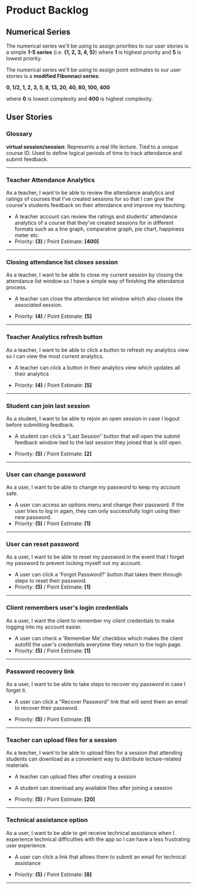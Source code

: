 # Product Backlog

## Numerical Series

The numerical series we'll be using to assign priorities to our user stories is a simple **1-5 series** (i.e. **{1, 2, 3, 4, 5}**) where **1** is highest priority and **5** is lowest priority.

The numerical series we'll be using to assign point estimates to our user stories is a **modified Fibonnaci series**:

**0, 1/2, 1, 2, 3, 5, 8, 13, 20, 40, 80, 100, 400**

where **0** is lowest complexity and **400** is highest complexity.

## User Stories

### Glossary

**virtual session/session**: Represents a real life lecture. Tied to a unique course ID. Used to define logical periods of time to track attendance and submit feedback.

---

### Teacher Attendance Analytics

As a teacher, I want to be able to review the attendance analytics and ratings of courses that I've created sessions for so that I can give the course's students feedback on their attendance and improve my teaching.

* A teacher account can review the ratings and students' attendance analytics of a course that they've created sessions for in different formats such as a line graph, comparative graph, pie chart, happiness meter etc.
* Priority: **(3)** / Point Estimate: **[400]**

---

### Closing attendance list closes session

As a teacher, I want to be able to close my current session by closing the attendance list window so I have a simple way of finishing the attendance process.

* A teacher can close the attendance list window which also closes the associated session.

* Priority: **(4)** / Point Estimate: **[5]**

---

### Teacher Analytics refresh button

As a teacher, I want to be able to click a button to refresh my analytics view so I can view the most current analytics.

* A teacher can click a button in their analytics view which updates all their analytics

* Priority: **(4)** / Point Estimate: **[5]**

---

### Student can join last session

As a student, I want to be able to rejoin an open session in case I logout before submitting feedback.

* A student can click a "Last Session" button that will open the submit feedback window tied to the last session they joined that is still open.

* Priority: **(5)** / Point Estimate: **[2]**

---

### User can change password

As a user, I want to be able to change my password to keep my account safe.

* A user can access an options menu and change their password.
If the user tries to log in again, they can only successfully login using their new password.
* Priority: **(5)** / Point Estimate: **[1]**

---

### User can reset password

As a user, I want to be able to reset my password in the event that I forget my password to prevent locking myself out my account.

* A user can click a 'Forgot Password?' button that takes them through steps to reset their password.
* Priority: **(5)** / Point Estimate: **[1]**

---

### Client remembers user's login credentials

As a user, I want the client to remember my client credentials to make logging into my account easier.

* A user can check a 'Remember Me' checkbox which makes the client autofill the user's credentials everytime they return to the login page.
* Priority: **(5)** / Point Estimate: **[1]**

---

### Password recovery link

As a user, I want to be able to take steps to recover my password in case I forget it.

* A user can click a "Recover Password" link that will send them an email to recover their password.

* Priority: **(5)** / Point Estimate: **[1]**

---

### Teacher can upload files for a session

As a teacher, I want to be able to upload files for a session that attending students can download as a convenient way to distribute lecture-related materials.

* A teacher can upload files after creating a session
* A student can download any available files after joining a session

* Priority: **(5)** / Point Estimate: **[20]**

---

### Technical assistance option

As a user, I want to be able to get receive technical assistance when I experience technical difficulties with the app so I can have a less frustrating user experience.

* A user can click a link that allows them to submit an email for technical assistance

* Priority: **(5)** / Point Estimate: **[8]**

---





